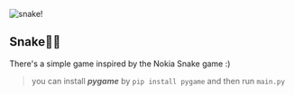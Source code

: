 ![snake!](https://33333.cdn.cke-cs.com/kSW7V9NHUXugvhoQeFaf/images/f04784acddd5bad23b59499892b6046b20764d1996f4af80.png)

## Snake🐍💾

There's a simple game inspired by the Nokia Snake game :)

> you can install _**pygame**_ by `pip install pygame` and then run `main.py`
